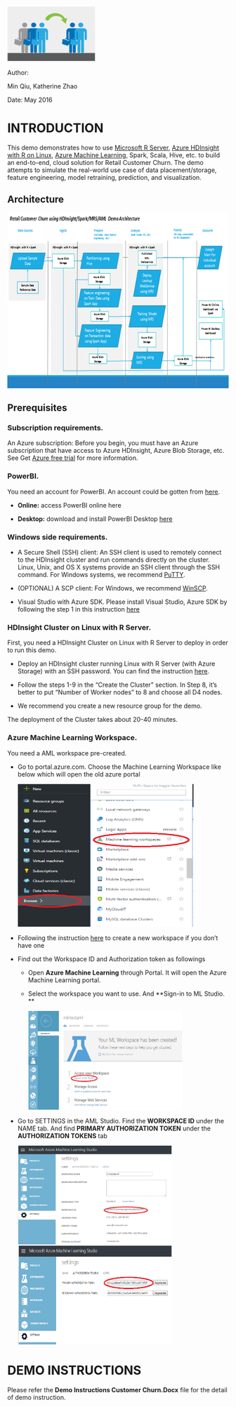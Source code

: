 <img src=doc/image/ChurnLogo.png alt="ChurnLogo" width=200 height=125>

Author:

Min Qiu, Katherine Zhao

Date: May 2016

INTRODUCTION
============

This demo demonstrates how to use [Microsoft R
Server](https://azure.microsoft.com/en-us/documentation/articles/hdinsight-hadoop-r-server-install-r-studio/), [Azure
HDInsight with R on
Linux](https://azure.microsoft.com/en-us/documentation/articles/hdinsight-hadoop-r-server-get-started/),
[Azure Machine
Learning](https://azure.microsoft.com/en-us/services/machine-learning/),
Spark, Scala, Hive, etc. to build an end-to-end, cloud solution for
Retail Customer Churn. The demo attempts to simulate the real-world use
case of data placement/storage, feature engineering, model retraining,
prediction, and visualization.

Architecture
------------

<img src=doc/image/Architecture.png alt="Architecture" width=750 height=400>

Prerequisites
-------------

### **Subscription requirements.** 

An Azure subscription: Before you begin, you must have an Azure
subscription that have access to Azure HDInsight, Azure Blob Storage,
etc. See Get [Azure free trial](https://azure.microsoft.com/en-us/documentation/videos/get-azure-free-trial-for-testing-hadoop-in-hdinsight/) for
more information.

### **PowerBI.** 

You need an account for PowerBI. An account could be gotten
from [here](https://powerbi.microsoft.com/en-us/landing/signin/).

-   **Online:** access PowerBI online here

-   **Desktop:** download and install PowerBI Desktop
    [here](https://powerbi.microsoft.com/en-us/desktop/)

### **Windows side requirements.**

-   A Secure Shell (SSH) client: An SSH client is used to remotely
    connect to the HDInsight cluster and run commands directly on
    the cluster. Linux, Unix, and OS X systems provide an SSH client
    through the SSH command. For Windows systems, we
    recommend [PuTTY](http://www.chiark.greenend.org.uk/~sgtatham/putty/download.html).

-   (OPTIONAL) A SCP client: For Windows, we
    recommend [WinSCP](https://winscp.net/eng/download.php).

-   Visual Studio with Azure SDK. Please install Visual Studio,
    Azure SDK by following the step 1 in this instruction
    [here](https://blogs.msdn.microsoft.com/xiaoyong/2015/05/04/how-to-write-and-submit-hive-queries-using-visual-studio/)

### **HDInsight Cluster on Linux with R Server**.

First, you need a HDInsight Cluster on Linux with R Server to deploy in
order to run this demo.

-   Deploy an HDInsight cluster running Linux with R Server (with
    Azure Storage) with an SSH password. You can find the instruction
    [here](https://azure.microsoft.com/en-us/documentation/articles/hdinsight-hadoop-r-server-get-started/#create-the-cluster).

-   Follow the steps 1-9 in the “Create the Cluster” section. In Step 8,
    it’s better to put “Number of Worker nodes” to 8 and choose all
    D4 nodes.

-   We recommend you create a new resource group for the demo.

The deployment of the Cluster takes about 20-40 minutes.

### **Azure Machine Learning Workspace**.

You need a AML workspace pre-created.

-   Go to portal.azure.com. Choose the Machine Learning Workspace like
    below which will open the old azure portal

    <img src=doc/image/CreateAML.png alt="CreateAML" width=400 height=325>

-   Following the instruction
    [here](https://azure.microsoft.com/en-us/documentation/articles/machine-learning-create-workspace/)
    to create a new workspace if you don’t have one

-   Find out the Workspace ID and Authorization token as followings

    -   Open **Azure Machine Learning** through Portal. It will open the
        Azure Machine Learning portal.

    -   Select the workspace you want to use. And **Sign-in to
        ML Studio. **

        <img src=doc/image/MLStudioSignIn.png alt="SigninAML" width=350 height=225>

-   Go to SETTINGS in the AML Studio. Find the **WORKSPACE ID** under
    the NAME tab. And find **PRIMARY AUTHORIZATION TOKEN** under the
    **AUTHORIZATION TOKENS** tab

    <img src=doc/image/MLStudioID.png alt="AMLID" width=350 height=225>
    <img src=doc/image/MLStudioToken.png alt="AMLKey" width=350 height=225>

DEMO INSTRUCTIONS
========================

Please refer the **Demo Instructions Customer Churn.Docx** file for the detail of demo instruction.
